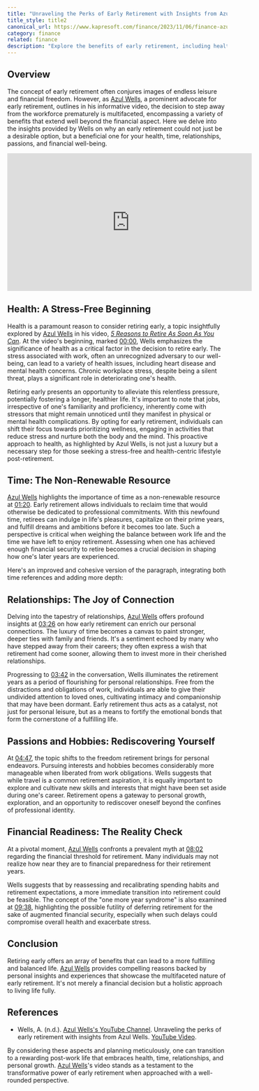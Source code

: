 ```yaml
---
title: "Unraveling the Perks of Early Retirement with Insights from Azul Wells"
title_style: title2
canonical_url: https://www.kapresoft.com/finance/2023/11/06/finance-azul-wells-five-reasons-to-retire.html
category: finance
related: finance
description: "Explore the benefits of early retirement, including health, time management, relationships, hobbies, and financial readiness."
---
```


## Overview

The concept of early retirement often conjures images of endless leisure and financial freedom. However, as <a href="https://www.youtube.com/@AzulWells" target="_blank">Azul Wells</a>, a prominent advocate for early retirement, outlines in his informative video, the decision to step away from the workforce prematurely is multifaceted, encompassing a variety of benefits that extend well beyond the financial aspect.<!--excerpt--> Here we delve into the insights provided by Wells on why an early retirement could not just be a desirable option, but a beneficial one for your health, time, relationships, passions, and financial well-being.

<iframe width="560" height="315" src="https://www.youtube.com/embed/mt_hsaqWLQo?si=UFClA4o89tVAsCfZ" title="YouTube video player" frameborder="0" allow="accelerometer; autoplay; clipboard-write; encrypted-media; gyroscope; picture-in-picture; web-share" allowfullscreen></iframe><br/>

## Health: A Stress-Free Beginning

Health is a paramount reason to consider retiring early, a topic insightfully explored by <a href="https://www.youtube.com/@AzulWells" target="_blank">Azul Wells</a> in his video, <a href="https://youtu.be/mt_hsaqWLQo?si=lGkoIiGOfPhDOOYy" target="_blank">_5 Reasons to Retire As Soon As You Can_</a>. At the video's beginning, marked <a href="https://www.youtube.com/watch?v=mt_hsaqWLQo&t=0s" target="_blank">00:00</a>, Wells emphasizes the significance of health as a critical factor in the decision to retire early. The stress associated with work, often an unrecognized adversary to our well-being, can lead to a variety of health issues, including heart disease and mental health concerns. Chronic workplace stress, despite being a silent threat, plays a significant role in deteriorating one's health.

Retiring early presents an opportunity to alleviate this relentless pressure, potentially fostering a longer, healthier life. It's important to note that jobs, irrespective of one's familiarity and proficiency, inherently come with stressors that might remain unnoticed until they manifest in physical or mental health complications. By opting for early retirement, individuals can shift their focus towards prioritizing wellness, engaging in activities that reduce stress and nurture both the body and the mind. This proactive approach to health, as highlighted by Azul Wells, is not just a luxury but a necessary step for those seeking a stress-free and health-centric lifestyle post-retirement.

## Time: The Non-Renewable Resource

<a href="https://www.youtube.com/@AzulWells" target="_blank">Azul Wells</a> highlights the importance of time as a non-renewable resource at <a href="https://www.youtube.com/watch?v=mt_hsaqWLQo&t=80s" target="_blank">01:20</a>. Early retirement allows individuals to reclaim time that would otherwise be dedicated to professional commitments. With this newfound time, retirees can indulge in life's pleasures, capitalize on their prime years, and fulfill dreams and ambitions before it becomes too late. Such a perspective is critical when weighing the balance between work life and the time we have left to enjoy retirement. Assessing when one has achieved enough financial security to retire becomes a crucial decision in shaping how one's later years are experienced.

Here's an improved and cohesive version of the paragraph, integrating both time references and adding more depth:

## Relationships: The Joy of Connection

Delving into the tapestry of relationships, <a href="https://www.youtube.com/@AzulWells" target="_blank">Azul Wells</a> offers profound insights at <a href="https://www.youtube.com/watch?v=mt_hsaqWLQo&t=206s" target="_blank">03:26</a> on how early retirement can enrich our personal connections. The luxury of time becomes a canvas to paint stronger, deeper ties with family and friends. It's a sentiment echoed by many who have stepped away from their careers; they often express a wish that retirement had come sooner, allowing them to invest more in their cherished relationships.

Progressing to <a href="https://www.youtube.com/watch?v=mt_hsaqWLQo&t=222s" target="_blank">03:42</a> in the conversation, Wells illuminates the retirement years as a period of flourishing for personal relationships. Free from the distractions and obligations of work, individuals are able to give their undivided attention to loved ones, cultivating intimacy and companionship that may have been dormant. Early retirement thus acts as a catalyst, not just for personal leisure, but as a means to fortify the emotional bonds that form the cornerstone of a fulfilling life.

## Passions and Hobbies: Rediscovering Yourself

At <a href="https://www.youtube.com/watch?v=mt_hsaqWLQo&t=287s" target="_blank">04:47</a>, the topic shifts to the freedom retirement brings for personal endeavors. Pursuing interests and hobbies becomes considerably more manageable when liberated from work obligations. Wells suggests that while travel is a common retirement aspiration, it is equally important to explore and cultivate new skills and interests that might have been set aside during one's career. Retirement opens a gateway to personal growth, exploration, and an opportunity to rediscover oneself beyond the confines of professional identity.

## Financial Readiness: The Reality Check

At a pivotal moment, <a href="https://www.youtube.com/@AzulWells" target="_blank">Azul Wells</a> confronts a prevalent myth at <a href="https://www.youtube.com/watch?v=mt_hsaqWLQo&t=482s" target="_blank">08:02</a> regarding the financial threshold for retirement. Many individuals may not realize how near they are to financial preparedness for their retirement years. 

Wells suggests that by reassessing and recalibrating spending habits and retirement expectations, a more immediate transition into retirement could be feasible. The concept of the "one more year syndrome" is also examined at <a href="https://www.youtube.com/watch?v=mt_hsaqWLQo&t=578s" target="_blank">09:38</a>, highlighting the possible futility of deferring retirement for the sake of augmented financial security, especially when such delays could compromise overall health and exacerbate stress.

## Conclusion
Retiring early offers an array of benefits that can lead to a more fulfilling and balanced life. <a href="https://www.youtube.com/@AzulWells" target="_blank">Azul Wells</a> provides compelling reasons backed by personal insights and experiences that showcase the multifaceted nature of early retirement. It's not merely a financial decision but a holistic approach to living life fully.

## References
- Wells, A. (n.d.). [Azul Wells's YouTube Channel](https://www.youtube.com/@AzulWells). Unraveling the perks of early retirement with insights from Azul Wells. [YouTube Video](https://youtu.be/mt_hsaqWLQo?si=S7j4QW12ePTMEmOn).

By considering these aspects and planning meticulously, one can transition to a rewarding post-work life that embraces health, time, relationships, and personal growth. <a href="https://www.youtube.com/@AzulWells" target="_blank">Azul Wells</a>'s video stands as a testament to the transformative power of early retirement when approached with a well-rounded perspective.

